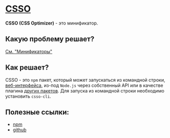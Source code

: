 [self]: data/css/postprocessor/minification/csso
# [CSSO][self]

**CSSO (CSS Optimizer)** - это минификатор.

## Какую проблему решает?
[См. "Минификаторы"](data/css/postprocessor/minification)

## Как решает?
[1]: http://css.github.io/csso/csso.html
[2]: https://github.com/css/csso#ready-to-use
CSSO - это `npm` пакет, который может запускаться из командной строки, [веб-интерфейса][1], из-под `Node.js` через собственный API или в качестве плагина [других пакетов][2]. Для запуска из командной строки необходимо установить `csso-cli`.

## Полезные ссылки:
- [npm](https://www.npmjs.com/package/csso)
- [github](https://github.com/css/csso)

